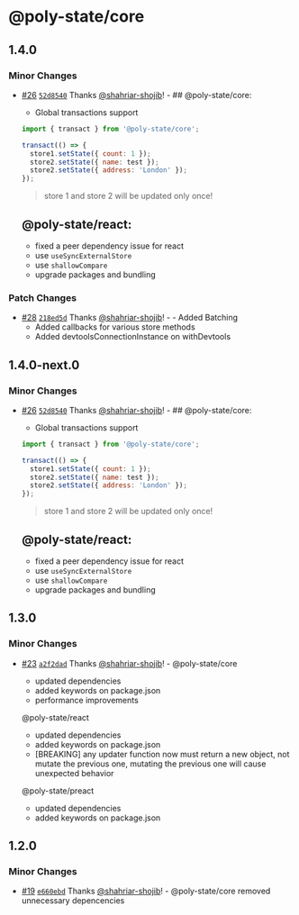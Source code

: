 # @poly-state/core

## 1.4.0

### Minor Changes

- [#26](https://github.com/poly-state/poly-state/pull/26) [`52d8540`](https://github.com/poly-state/poly-state/commit/52d8540d405b77d4ddb94d1daba396038c2de4c0) Thanks [@shahriar-shojib](https://github.com/shahriar-shojib)! - ## @poly-state/core:

  - Global transactions support

  ```js
  import { transact } from '@poly-state/core';

  transact(() => {
  	store1.setState({ count: 1 });
  	store2.setState({ name: test });
  	store2.setState({ address: 'London' });
  });
  ```

  > store 1 and store 2 will be updated only once!

  ## @poly-state/react:

  - fixed a peer dependency issue for react
  - use `useSyncExternalStore`
  - use `shallowCompare`
  - upgrade packages and bundling

### Patch Changes

- [#28](https://github.com/poly-state/poly-state/pull/28) [`218ed5d`](https://github.com/poly-state/poly-state/commit/218ed5d0c2942b287bf4e2cf6b63b9bccfeb328c) Thanks [@shahriar-shojib](https://github.com/shahriar-shojib)! - - Added Batching
  - Added callbacks for various store methods
  - Added devtoolsConnectionInstance on withDevtools

## 1.4.0-next.0

### Minor Changes

- [#26](https://github.com/poly-state/poly-state/pull/26) [`52d8540`](https://github.com/poly-state/poly-state/commit/52d8540d405b77d4ddb94d1daba396038c2de4c0) Thanks [@shahriar-shojib](https://github.com/shahriar-shojib)! - ## @poly-state/core:

  - Global transactions support

  ```js
  import { transact } from '@poly-state/core';

  transact(() => {
  	store1.setState({ count: 1 });
  	store2.setState({ name: test });
  	store2.setState({ address: 'London' });
  });
  ```

  > store 1 and store 2 will be updated only once!

  ## @poly-state/react:

  - fixed a peer dependency issue for react
  - use `useSyncExternalStore`
  - use `shallowCompare`
  - upgrade packages and bundling

## 1.3.0

### Minor Changes

- [#23](https://github.com/poly-state/poly-state/pull/23) [`a2f2dad`](https://github.com/poly-state/poly-state/commit/a2f2dad8dc8ba10e452502f60f5d5d36daaf3f99) Thanks [@shahriar-shojib](https://github.com/shahriar-shojib)! - @poly-state/core

  - updated dependencies
  - added keywords on package.json
  - performance improvements

  @poly-state/react

  - updated dependencies
  - added keywords on package.json
  - [BREAKING] any updater function now must return a new object, not mutate the previous one, mutating the previous one will cause unexpected behavior

  @poly-state/preact

  - updated dependencies
  - added keywords on package.json

## 1.2.0

### Minor Changes

- [#19](https://github.com/poly-state/poly-state/pull/19) [`e660ebd`](https://github.com/poly-state/poly-state/commit/e660ebd2ba07ed41ffed6b02156180daffcbb336) Thanks [@shahriar-shojib](https://github.com/shahriar-shojib)! - @poly-state/core removed unnecessary depencencies
